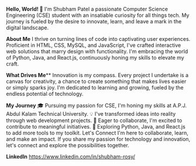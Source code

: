 **Hello, World! 👋**
I'm Shubham Patel a passionate Computer Science Engineering (CSE) student with an insatiable curiosity for all things tech. My journey is fueled by the desire to innovate, learn, and leave a mark in the digital landscape.

**About Me**
I thrive on turning lines of code into captivating user experiences. Proficient in HTML, CSS, MySQL, and JavaScript, I've crafted interactive web solutions that marry design with functionality. I'm embracing the world of Python, Java, and React.js, continuously honing my skills to elevate my craft.

**What Drives Me****
Innovation is my compass. Every project I undertake is a canvas for creativity, a chance to create something that makes lives easier or simply sparks joy. I'm dedicated to learning and growing, fueled by the endless potential of technology.

**My Journey**
🎓 Pursuing my passion for CSE, I'm honing my skills at A.P.J. Abdul Kalam Technical University.
💡 I've transformed ideas into reality through web development projects.
🌟 Eager to collaborate, I'm excited to contribute to meaningful initiatives.
🚀 Exploring Python, Java, and React.js to add more tools to my toolkit.
Let's Connect
I'm here to collaborate, learn, and make an impact. If you share my passion for technology and innovation, let's connect and explore the possibilities together.

**LinkedIn**
https://www.linkedin.com/in/shubham-rosy/
